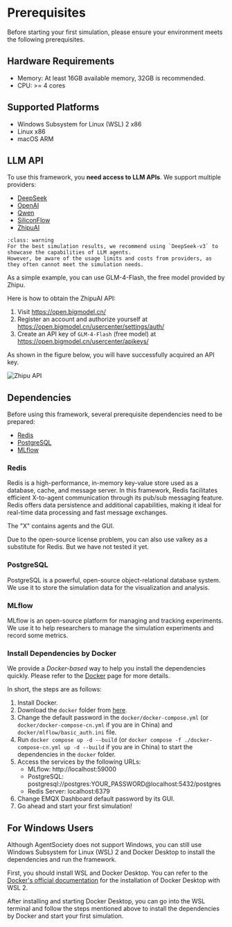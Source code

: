 # Prerequisites

Before starting your first simulation, please ensure your environment meets the following prerequisites.

## Hardware Requirements

- Memory: At least 16GB available memory, 32GB is recommended.
- CPU: >= 4 cores

## Supported Platforms

- Windows Subsystem for Linux (WSL) 2 x86
- Linux x86
- macOS ARM

## LLM API

To use this framework, you **need access to LLM APIs**. We support multiple providers:

- [DeepSeek](https://deepseek.com/)
- [OpenAI](https://openai.com/)
- [Qwen](https://tongyi.aliyun.com/)
- [SiliconFlow](https://siliconflow.cn/)
- [ZhipuAI](https://chatglm.cn/)

```{admonition} Warning
:class: warning
For the best simulation results, we recommend using `DeepSeek-v3` to showcase the capabilities of LLM agents. 
However, be aware of the usage limits and costs from providers, as they often cannot meet the simulation needs.
```

As a simple example, you can use GLM-4-Flash, the free model provided by Zhipu.

Here is how to obtain the ZhipuAI API:
1. Visit https://open.bigmodel.cn/
2. Register an account and authorize yourself at https://open.bigmodel.cn/usercenter/settings/auth/
3. Create an API key of `GLM-4-Flash` (free model) at https://open.bigmodel.cn/usercenter/apikeys/

As shown in the figure below, you will have successfully acquired an API key.

![Zhipu API](../_static/01-llm-api.png)

## Dependencies

Before using this framework, several prerequisite dependencies need to be prepared:
- [Redis](https://redis.io/)
- [PostgreSQL](https://www.postgresql.org/)
- [MLflow](https://mlflow.org/)

### Redis

Redis is a high-performance, in-memory key-value store used as a database, cache, and message server. In this framework, Redis facilitates efficient X-to-agent communication through its pub/sub messaging feature. Redis offers data persistence and additional capabilities, making it ideal for real-time data processing and fast message exchanges.

The "X" contains agents and the GUI.

Due to the open-source license problem, you can also use valkey as a substitute for Redis.
But we have not tested it yet.

### PostgreSQL

PostgreSQL is a powerful, open-source object-relational database system.
We use it to store the simulation data for the visualization and analysis.

### MLflow

MLflow is an open-source platform for managing and tracking experiments.
We use it to help researchers to manage the simulation experiments and record some metrics.

### Install Dependencies by Docker

We provide a *Docker-based* way to help you install the dependencies quickly.
Please refer to the [Docker](https://github.com/tsinghua-fib-lab/agentsociety/blob/main/docker/README.md) page for more details.

In short, the steps are as follows:
1. Install Docker.
2. Download the `docker` folder from [here](https://github.com/tsinghua-fib-lab/agentsociety/blob/main/docker/).
3. Change the default password in the `docker/docker-compose.yml` (or `docker/docker-compose-cn.yml` if you are in China) and `docker/mlflow/basic_auth.ini` file.
4. Run `docker compose up -d --build` (or `docker compose -f ./docker-compose-cn.yml up -d --build` if you are in China) to start the dependencies in the `docker` folder.
5. Access the services by the following URLs:
   - MLflow: http://localhost:59000
   - PostgreSQL: postgresql://postgres:YOUR_PASSWORD@localhost:5432/postgres
   - Redis Server: localhost:6379
6. Change EMQX Dashboard default password by its GUI.
7. Go ahead and start your first simulation!

## For Windows Users

Although AgentSociety does not support Windows, you can still use Windows Subsystem for Linux (WSL) 2 and Docker Desktop to install the dependencies and run the framework.

First, you should install WSL and Docker Desktop.
You can refer to the [Docker's official documentation](https://docs.docker.com/desktop/features/wsl/) for the installation of Docker Desktop with WSL 2.

After installing and starting Docker Desktop, you can go into the WSL terminal and follow the steps mentioned above to install the dependencies by Docker and start your first simulation.
